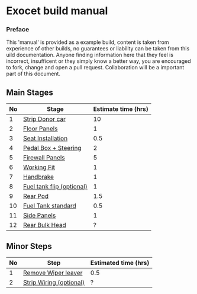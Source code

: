 Exocet build manual
===

### Preface
This 'manual' is provided as a example build, content is taken from experience of other builds, no guarantees or liability can be taken from this uild documentation.
Anyone finding information here that they feel is incorrect, insufficent or they simply know a better way, you are encouraged to fork, change and open a pull request. Collaboration will be a important part of this document.

## Main Stages
| No | Stage | Estimate time (hrs) |
| --- | --- | --- |
| 1 | [Strip Donor car](chapters/strip-donor.md) | 10 |
| 2 | [Floor Panels](chapters/floor-panels.md) | 1 |
| 3 | [Seat Installation](chapters/seat-install.md) | 0.5 |
| 4 | [Pedal Box + Steering](chapters/pedal-box.md) | 2 |
| 5 | [Firewall Panels](chapters/firewall.md) | 5 |
| 6 | [Working Fit](chapters/working-fit.md) | 1 |
| 7 | [Handbrake](chapters/handbrake.md) | 1 |
| 8 | [Fuel tank flip (optional)](chapters/fuel-tank-b.md) | 1 |
| 9 | [Rear Pod](chapters/rear-pod.md) | 1.5 |
| 10 | [Fuel Tank standard](chapters/fuel-tank-b.md) | 0.5 |
| 11 | [Side Panels](chapters/side-panels.md) | 1 |
| 12 | [Rear Bulk Head]() | ? |

## Minor Steps
| No | Step | Estimated time (hrs) |
| --- | --- | --- |
| 1 | [Remove Wiper leaver](chapters/remove-wiper-leaver.md) | 0.5 |
| 2 | [Strip Wiring (optional)]() | ? |

